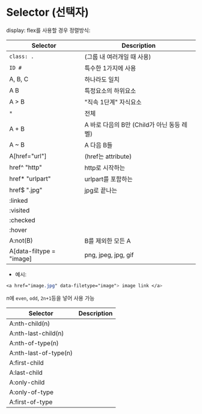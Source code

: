 # Selector (선택자)

display: flex를 사용할 경우 정렬방식:

| Selector | Description |
|---|---|
| `class: .` | (그룹 내 여러개일 때 사용)|
| `ID #` | 특수한 1가지에 사용 |
| A, B, C | 하나라도 일치 |
| A B | 특정요소의 하위요소 |
| A > B | "직속 1단계" 자식요소 |
| `*` | 전체 |
| A + B | A 바로 다음의 B만 (Child가 아닌 동등 레벨) |
| A ~ B | A 다음 B들 |
| A[href="url"] | (href는 attribute) |
| href^ "http" | http로 시작하는 |
| href* "urlpart" | urlpart를 포함하는 |
| href$ ".jpg" | jpg로 끝나는 |
| :linked | |  
| :visited | | 
| :checked | | 
| :hover | | 
| A:not(B) | B를 제외한 모든 A |
| A[data-filtype = "image] | png, jpeg, jpg, gif |


* 예시:
```css
<a href="image.jpg" data-filetype="image"> image link </a>
```

n에 `even`, `odd`, `2n+1`등을 넣어 사용 가능

| Selector | Description |
|---|---|
| A:nth-child(n) |  |
| A:nth-last-child(n) |  |
| A:nth-of-type(n) |  |
| A:nth-last-of-type(n) |  |
| A:first-child |  |
| A:last-child |  |
| A:only-child |  |
| A:only-of-type |  |
| A:first-of-type |  |



